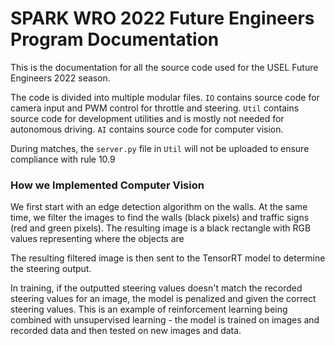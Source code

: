 # SPARK WRO 2022 Future Engineers Program Documentation

This is the documentation for all the source code used for the USEL Future Engineers 2022 season.

The code is divided into multiple modular files. `IO` contains source code for camera input and PWM control for throttle and steering. `Util` contains source code for development utilities and is mostly not needed for autonomous driving. `AI` contains source code for computer vision.

During matches, the `server.py` file in `Util` will not be uploaded to ensure compliance with rule 10.9

### How we Implemented Computer Vision
We first start with an edge detection algorithm on the walls. At the same time, we filter the images to find the walls (black pixels) and traffic signs (red and green pixels). The resulting image is a black rectangle with RGB values representing where the objects are

<!-- maitian insert the images here -->

The resulting filtered image is then sent to the TensorRT model to determine the steering output.

In training, if the outputted steering values doesn't match the recorded steering values for an image, the model is penalized and given the correct steering values. This is an example of reinforcement learning being combined with unsupervised learning - the model is trained on images and recorded data and then tested on new images and data.